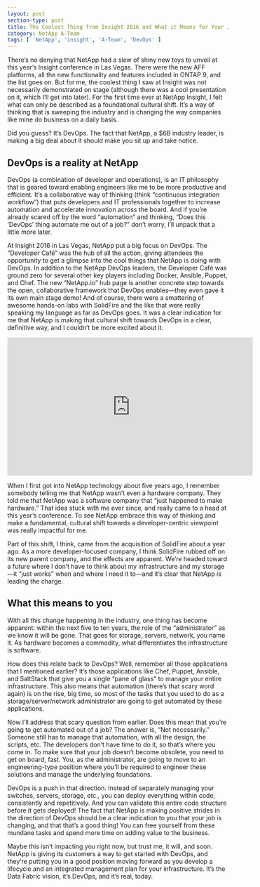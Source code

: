 ```yaml
---
layout: post
section-type: post
title: The Coolest Thing from Insight 2016 and What it Means for Your Job Security
category: NetApp A-Team
tags: [ 'NetApp', 'insight', 'A-Team', 'DevOps' ]
---
```

There’s no denying that NetApp had a slew of shiny new toys to unveil at this year’s Insight conference in Las Vegas. There were the new AFF platforms, all the new functionality and features included in ONTAP 9, and the list goes on. But for me, the coolest thing I saw at Insight was not necessarily demonstrated on stage (although there was a cool presentation on it, which I’ll get into later). For the first time ever at NetApp Insight, I felt what can only be described as a foundational cultural shift. It’s a way of thinking that is sweeping the industry and is changing the way companies like mine do business on a daily basis.

Did you guess? It’s DevOps. The fact that NetApp, a $6B industry leader, is making a big deal about it should make you sit up and take notice.

<h2>DevOps is a reality at NetApp</h2>

DevOps (a combination of developer and operations), is an IT philosophy that is geared toward enabling engineers like me to be more productive and efficient. It’s a collaborative way of thinking (think “continuous integration workflow”) that puts developers and IT professionals together to increase automation and accelerate innovation across the board. And if you’re already scared off by the word “automation” and thinking, “Does this ‘DevOps’ thing automate me out of a job?” don’t worry, I’ll unpack that a little more later.

At Insight 2016 in Las Vegas, NetApp put a big focus on DevOps. The “Developer Café” was the hub of all the action, giving attendees the opportunity to get a glimpse into the cool things that NetApp is doing with DevOps. In addition to the NetApp DevOps leaders, the Developer Café was ground zero for several other key players including Docker, Ansible, Puppet, and Chef. The new “NetApp.io” hub page is another concrete step towards the open, collaborative framework that DevOps enables—they even gave it its own main stage demo! And of course, there were a smattering of awesome hands-on labs with SolidFire and the like that were really speaking my language as far as DevOps goes. It was a clear indication for me that NetApp is making that cultural shift towards DevOps in a clear, definitive way, and I couldn’t be more excited about it.

<iframe width="560" height="315" src="https://www.youtube.com/embed/vmrrAkutoto" frameborder="0" allowfullscreen></iframe>

When I first got into NetApp technology about five years ago, I remember somebody telling me that NetApp wasn’t even a hardware company. They told me that NetApp was a software company that “just happened to make hardware.” That idea stuck with me ever since, and really came to a head at this year’s conference. To see NetApp embrace this way of thinking and make a fundamental, cultural shift towards a developer-centric viewpoint was really impactful for me.

Part of this shift, I think, came from the acquisition of SolidFire about a year ago. As a more developer-focused company, I think SolidFire rubbed off on its new parent company, and the effects are apparent. We’re headed toward a future where I don’t have to think about my infrastructure and my storage—it “just works” when and where I need it to—and it’s clear that NetApp is leading the charge.

<h2>What this means to you</h2>

With all this change happening in the industry, one thing has become apparent: within the next five to ten years, the role of the “administrator” as we know it will be gone. That goes for storage, servers, network, you name it. As hardware becomes a commodity, what differentiates the infrastructure is software.

How does this relate back to DevOps? Well, remember all those applications that I mentioned earlier? It’s those applications like Chef, Puppet, Ansible, and SaltStack that give you a single “pane of glass” to manage your entire infrastructure. This also means that automation (there’s that scary word again) is on the rise, big time, so most of the tasks that you used to do as a storage/server/network administrator are going to get automated by these applications.

Now I’ll address that scary question from earlier. Does this mean that you’re going to get automated out of a job? The answer is, “Not necessarily.” Someone still has to manage that automation, with all the design, the scripts, etc. The developers don’t have time to do it, so that’s where you come in. To make sure that your job doesn’t become obsolete, you need to get on board, fast. You, as the administrator, are going to move to an engineering-type position where you’ll be required to engineer these solutions and manage the underlying foundations.

DevOps is a push in that direction. Instead of separately managing your switches, servers, storage, etc., you can deploy everything within code, consistently and repetitively. And you can validate this entire code structure before it gets deployed! The fact that NetApp is making positive strides in the direction of DevOps should be a clear indication to you that your job is changing, and that that’s a good thing! You can free yourself from these mundane tasks and spend more time on adding value to the business.

Maybe this isn’t impacting you right now, but trust me, it will, and soon. NetApp is giving its customers a way to get started with DevOps, and they’re putting you in a good position moving forward as you develop a lifecycle and an integrated management plan for your infrastructure. It’s the Data Fabric vision, it’s DevOps, and it’s real, today.
